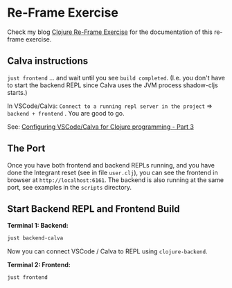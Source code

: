 # Re-Frame Exercise  <!-- omit in toc -->

Check my blog [Clojure Re-Frame Exercise](https://www.karimarttila.fi/clojure/2020/10/15/clojure-re-frame-exercise.html) for the documentation of this re-frame exercise.

## Calva instructions

`just frontend` ... and wait until you see `build completed`. (I.e. you don't have to start the backend REPL since Calva uses the JVM process shadow-cljs starts.)

In VSCode/Calva: `Connect to a running repl server in the project` => `backend + frontend` . You are good to go.

See: [Configuring VSCode/Calva for Clojure programming - Part 3](https://www.karimarttila.fi/clojure/2022/10/18/clojure-calva-part3.html)

## The Port

Once you have both frontend and backend REPLs running, and you have done the Integrant reset (see in file `user.clj`), you can see the frontend in browser at `http://localhost:6161`. The backend is also running at the same port, see examples in the `scripts` directory.

## Start Backend REPL and Frontend Build

**Terminal 1: Backend:**

```bash
just backend-calva
```

Now you can connect VSCode / Calva to REPL using `clojure-backend`.

**Terminal 2: Frontend:**

```bash
just frontend
```

